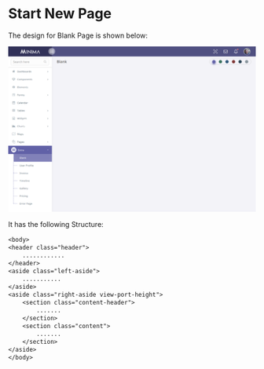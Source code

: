 # Start New Page

The design for Blank Page is shown below:

![](../.gitbook/assets/blank.png)

It has the following Structure:

```text
<body>
<header class="header">
    ............
</header>
<aside class="left-aside">
    ...........
</aside>
<aside class="right-aside view-port-height">
    <section class="content-header">
        .......
    </section>
    <section class="content">
        .......
    </section>
</aside>
</body>
```

[    
](https://lorvent.gitbooks.io/clear/content/menu-bar-fold.html)

